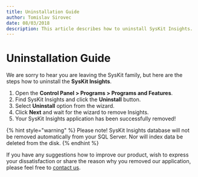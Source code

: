 ```yaml
---
title: Uninstallation Guide
author: Tomislav Sirovec
date: 08/03/2018
description: This article describes how to uninstall SysKit Insights.
---
```


# Uninstallation Guide

We are sorry to hear you are leaving the SysKit family, but here are the steps how to uninstall the **SysKit Insights**.

1. Open the **Control Panel &gt; Programs &gt; Programs and Features**.
2. Find SysKit Insights and click the **Uninstall** button.
3. Select **Uninstall** option from the wizard.
4. Click **Next** and wait for the wizard to remove Insights.
5. Your SysKit Insights application has been successfully removed!

{% hint style="warning" %}
Please note! SysKit Insights database will not be removed automatically from your SQL Server. Nor will index data be deleted from the disk.
{% endhint %}

If you have any suggestions how to improve our product, wish to express your dissatisfaction or share the reason why you removed our application, please feel free to [contact us](https://www.syskit.com/company/contact-us/).


